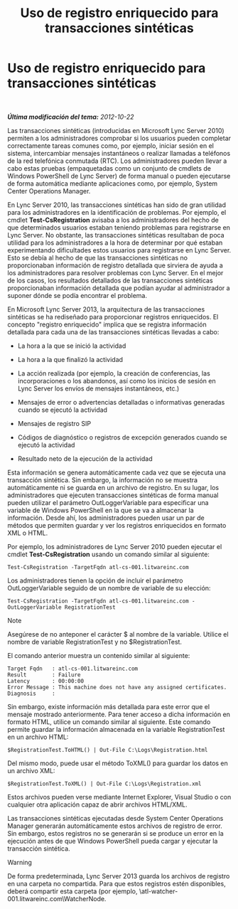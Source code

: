 ﻿---
title: Uso de registro enriquecido para transacciones sintéticas
TOCTitle: Uso de registro enriquecido para transacciones sintéticas
ms:assetid: 32714a71-9f42-4d5b-a508-e176d8f08bbf
ms:mtpsurl: https://technet.microsoft.com/es-es/library/JJ204798(v=OCS.15)
ms:contentKeyID: 48274859
ms.date: 01/07/2017
mtps_version: v=OCS.15
ms.translationtype: HT
---

# Uso de registro enriquecido para transacciones sintéticas

 

_**Última modificación del tema:** 2012-10-22_

Las transacciones sintéticas (introducidas en Microsoft Lync Server 2010) permiten a los administradores comprobar si los usuarios pueden completar correctamente tareas comunes como, por ejemplo, iniciar sesión en el sistema, intercambiar mensajes instantáneos o realizar llamadas a teléfonos de la red telefónica conmutada (RTC). Los administradores pueden llevar a cabo estas pruebas (empaquetadas como un conjunto de cmdlets de Windows PowerShell de Lync Server) de forma manual o pueden ejecutarse de forma automática mediante aplicaciones como, por ejemplo, System Center Operations Manager.

En Lync Server 2010, las transacciones sintéticas han sido de gran utilidad para los administradores en la identificación de problemas. Por ejemplo, el cmdlet **Test-CsRegistration** avisaba a los administradores del hecho de que determinados usuarios estaban teniendo problemas para registrarse en Lync Server. No obstante, las transacciones sintéticas resultaban de poca utilidad para los administradores a la hora de determinar por qué estaban experimentando dificultades estos usuarios para registrarse en Lync Server. Esto se debía al hecho de que las transacciones sintéticas no proporcionaban información de registro detallada que sirviera de ayuda a los administradores para resolver problemas con Lync Server. En el mejor de los casos, los resultados detallados de las transacciones sintéticas proporcionaban información detallada que podían ayudar al administrador a suponer dónde se podía encontrar el problema.

En Microsoft Lync Server 2013, la arquitectura de las transacciones sintéticas se ha rediseñado para proporcionar registros enriquecidos. El concepto "registro enriquecido" implica que se registra información detallada para cada una de las transacciones sintéticas llevadas a cabo:

  - La hora a la que se inició la actividad

  - La hora a la que finalizó la actividad

  - La acción realizada (por ejemplo, la creación de conferencias, las incorporaciones o los abandonos, así como los inicios de sesión en Lync Server los envíos de mensajes instantáneos, etc.)

  - Mensajes de error o advertencias detalladas o informativas generadas cuando se ejecutó la actividad

  - Mensajes de registro SIP

  - Códigos de diagnóstico o registros de excepción generados cuando se ejecutó la actividad

  - Resultado neto de la ejecución de la actividad

Esta información se genera automáticamente cada vez que se ejecuta una transacción sintética. Sin embargo, la información no se muestra automáticamente ni se guarda en un archivo de registro. En su lugar, los administradores que ejecuten transacciones sintéticas de forma manual pueden utilizar el parámetro OutLoggerVariable para especificar una variable de Windows PowerShell en la que se va a almacenar la información. Desde ahí, los administradores pueden usar un par de métodos que permiten guardar y ver los registros enriquecidos en formato XML o HTML.

Por ejemplo, los administradores de Lync Server 2010 pueden ejecutar el cmdlet **Test-CsRegistration** usando un comando similar al siguiente:

    Test-CsRegistration -TargetFqdn atl-cs-001.litwareinc.com

Los administradores tienen la opción de incluir el parámetro OutLoggerVariable seguido de un nombre de variable de su elección:

    Test-CsRegistration -TargetFqdn atl-cs-001.litwareinc.com -OutLoggerVariable RegistrationTest


> [!NOTE]
> Asegúrese de no anteponer el carácter $ al nombre de la variable. Utilice el nombre de variable RegistrationTest y no $RegistrationTest.



El comando anterior muestra un contenido similar al siguiente:

    Target Fqdn   : atl-cs-001.litwareinc.com
    Result        : Failure
    Latency       : 00:00:00
    Error Message : This machine does not have any assigned certificates.
    Diagnosis     :

Sin embargo, existe información más detallada para este error que el mensaje mostrado anteriormente. Para tener acceso a dicha información en formato HTML, utilice un comando similar al siguiente. Este comando permite guardar la información almacenada en la variable RegistrationTest en un archivo HTML:

    $RegistrationTest.ToHTML() | Out-File C:\Logs\Registration.html

Del mismo modo, puede usar el método ToXML() para guardar los datos en un archivo XML:

    $RegistrationTest.ToXML() | Out-File C:\Logs\Registration.xml

Estos archivos pueden verse mediante Internet Explorer, Visual Studio o con cualquier otra aplicación capaz de abrir archivos HTML/XML.

Las transacciones sintéticas ejecutadas desde System Center Operations Manager generarán automáticamente estos archivos de registro de error. Sin embargo, estos registros no se generarán si se produce un error en la ejecución antes de que Windows PowerShell pueda cargar y ejecutar la transacción sintética.

> [!WARNING]  
> De forma predeterminada, Lync Server 2013 guarda los archivos de registro en una carpeta no compartida. Para que estos registros estén disponibles, deberá compartir esta carpeta (por ejemplo, \\atl-watcher-001.litwareinc.com\WatcherNode.


